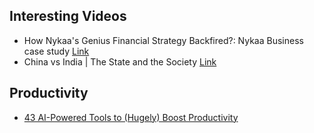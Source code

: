 ## Interesting Videos

* How Nykaa's Genius Financial Strategy Backfired?: Nykaa Business case study [Link](https://www.youtube.com/watch?v=QRGO9wvNPQc)
* China vs India | The State and the Society [Link](https://www.youtube.com/watch?v=7c4uO9ZGfbc)


## Productivity
* [43 AI-Powered Tools to (Hugely) Boost Productivity](/Miscellaneous/files/43%20AI-Powered%20Tools%20to%20(Hugely)%20Boost%20Productivity.pdf)
